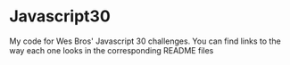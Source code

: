 # Javascript30

My code for Wes Bros' Javascript 30 challenges. You can find links to the way each one looks in the corresponding README files
